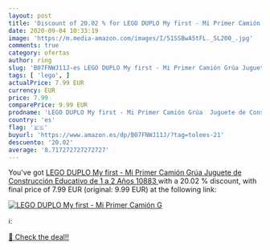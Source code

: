 ```yaml
---
layout: post
title: 'Discount of 20.02 % for LEGO DUPLO My first - Mi Primer Camión G'
date: 2020-09-04 10:33:19
image: 'https://m.media-amazon.com/images/I/51SSBwA5tFL._SL200_.jpg'
comments: true
category: ofertas
author: ring
slug: 'B07FNWJ11J-es LEGO DUPLO My first - Mi Primer Camión Grúa Juguete de...'
tags: [ 'lego', ]
actualPrice: 7.99 EUR
currency: EUR
price: 7.99
comparePrice: 9.99 EUR
prodname: 'LEGO DUPLO My first - Mi Primer Camión Grúa  Juguete de Construcción Educativo de 1 a 2 Años  10883 '
country: 'es'
flag: '🇪🇸'
buyurl: 'https://www.amazon.es/dp/B07FNWJ11J/?tag=tolees-21'
descuento: '20.02'
average: '8.717272727272727'
---
```


You've got [LEGO DUPLO My first - Mi Primer Camión Grúa  Juguete de Construcción Educativo de 1 a 2 Años  10883 ](https://www.amazon.es/dp/B07FNWJ11J/?tag=tolees-21) with a  20.02 % discount, with final price of 7.99 EUR (original: 9.99 EUR) at the following link:

[![LEGO DUPLO My first - Mi Primer Camión G](https://m.media-amazon.com/images/I/51SSBwA5tFL._SL200_.jpg)](https://www.amazon.es/dp/B07FNWJ11J/?tag=tolees-21)

ℹ️:


[🛒 Check the deal!!](https://www.amazon.es/dp/B07FNWJ11J/?tag=tolees-21)
